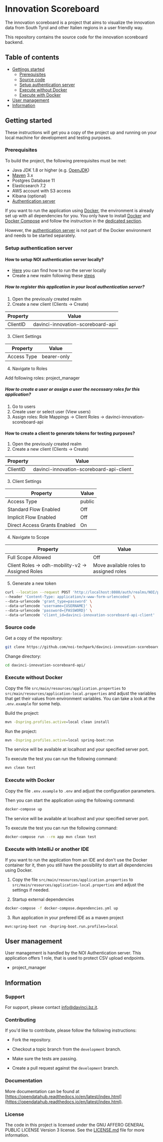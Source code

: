 # Innovation Scoreboard

The innovation scoreboard is a project that aims to visualize the innovation data from South Tyrol and other Italien regions in a user friendly way.

This repository contains the source code for the innovation scoreboard backend.

## Table of contents

- [Gettings started](#getting-started)
  - [Prerequisites](#prerequisites)
  - [Source code](#source-code)
  - [Setup authentication server](#setup-authentication-server)
  - [Execute without Docker](#execute-without-docker)
  - [Execute with Docker](#execute-with-docker)
- [User management](#user-management)
- [Information](#information)

## Getting started

These instructions will get you a copy of the project up and running
on your local machine for development and testing purposes.

### Prerequisites

To build the project, the following prerequisites must be met:

- Java JDK 1.8 or higher (e.g. [OpenJDK](https://openjdk.java.net/))
- [Maven](https://maven.apache.org/) 3.x
- Postgres Database 11
- Elasticsearch 7.2
- AWS account with S3 access
- Kibana (optional)
- [Authentication server](https://github.com/noi-techpark/authentication-server)

If you want to run the application using [Docker](https://www.docker.com/), the environment is already set up with all dependencies for you. You only have to install [Docker](https://www.docker.com/) and [Docker Compose](https://docs.docker.com/compose/) and follow the instruction in the [dedicated section](#execute-with-docker).

However, the [authentication server](https://github.com/noi-techpark/authentication-server) is not part of the Docker environment and needs to be started separately.

### Setup authentication server

#### How to setup NOI authentication server locally?

- [Here](https://github.com/noi-techpark/authentication-server) you can find how to run the server locally
- Create a new realm following these [steps](https://github.com/noi-techpark/authentication-server/blob/master/docs/noi-authentication-server.md#realm)

##### How to register this application in your local authentication server?

1. Open the previously created realm
2. Create a new client (Clients -> Create)

| Property | Value           |
| -------- | --------------- |
| ClientID | davinci-innovation-scoreboard-api |

3. Client Settings

| Property | Value               |
| -------- | ------------------- |
| Access Type | bearer-only |

4. Navigate to Roles

Add following roles: project_manager

##### How to create a user or assign a user the necessary roles for this application?

1. Go to users
2. Create user or select user (View users)
3. Assign roles: Role Mappings -> Client Roles -> davinci-innovation-scoreboard-api

#### How to create a client to generate tokens for testing purposes?

1. Open the previously created realm
2. Create a new client (Clients -> Create)

| Property | Value               |
| -------- | ------------------- |
| ClientID | davinci-innovation-scoreboard-api-client |

3. Client Settings

| Property                     | Value  |
| ---------------------------- | ------ |
| Access Type                  | public |
| Standard Flow Enabled        | Off    |
| Implicit Flow Enabled        | Off    |
| Direct Access Grants Enabled | On     |

4. Navigate to Scope

| Property                                          | Value                                |
| ------------------------------------------------- | ------------------------------------ |
| Full Scope Allowed                                | Off                                  |
| Client Roles -> odh-mobility-v2 -> Assigned Roles | Move available roles to assigned roles |

5. Generate a new token

```sh
curl --location --request POST 'http://localhost:8080/auth/realms/NOI/protocol/openid-connect/token' \
--header 'Content-Type: application/x-www-form-urlencoded' \
--data-urlencode 'grant_type=password' \
--data-urlencode 'username={USERNAME}' \
--data-urlencode 'password={PASSWORD}' \
--data-urlencode 'client_id=davinci-innovation-scoreboard-api-client'
```

### Source code

Get a copy of the repository:

```bash
git clone https://github.com/noi-techpark/davinci-innovation-scoreboard-api.git
```

Change directory:

```bash
cd davinci-innovation-scoreboard-api/
```

### Execute without Docker

Copy the file `src/main/resources/application.properties` to `src/main/resources/application-local.properties` and adjust the variables that get their values from environment variables. You can take a look at the `.env.example` for some help.

Build the project:

```bash
mvn -Dspring.profiles.active=local clean install
```

Run the project:

```bash
mvn -Dspring.profiles.active=local spring-boot:run
```

The service will be available at localhost and your specified server port.

To execute the test you can run the following command:

```bash
mvn clean test
```

### Execute with Docker

Copy the file `.env.example` to `.env` and adjust the configuration parameters.

Then you can start the application using the following command:

```bash
docker-compose up
```

The service will be available at localhost and your specified server port.

To execute the test you can run the following command:

```bash
docker-compose run --rm app mvn clean test
```

### Execute with IntelliJ or another IDE

If you want to run the application from an IDE and don't use the Docker container for it, then you still have the possibility to start all dependencies using Docker.

1. Copy the file `src/main/resources/application.properties` to `src/main/resources/application-local.properties` and adjust the settings if needed.

2. Startup external dependencies

```bash
docker-compose -f docker-compose.dependencies.yml up
```

3. Run application in your prefered IDE as a maven project

```
mvn:spring-boot run -Dspring-boot.run.profiles=local
```

## User management

User management is handled by the NOI Authentication server. This application offers 1 role, that is used to protect CSV upload endpoints.

- project_manager

## Information

### Support

For support, please contact [info@davinci.bz.it](mailto:info@davinci.bz.it).

### Contributing

If you'd like to contribute, please follow the following instructions:

- Fork the repository.

- Checkout a topic branch from the `development` branch.

- Make sure the tests are passing.

- Create a pull request against the `development` branch.

### Documentation

More documentation can be found at [https://opendatahub.readthedocs.io/en/latest/index.html](https://opendatahub.readthedocs.io/en/latest/index.html).

### License

The code in this project is licensed under the GNU AFFERO GENERAL PUBLIC LICENSE Version 3 license. See the [LICENSE.md](LICENSE.md) file for more information.
